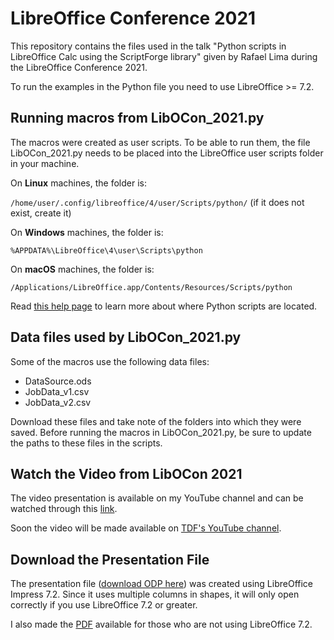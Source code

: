 # LibreOffice Conference 2021

This repository contains the files used in the talk "Python scripts in LibreOffice Calc using the ScriptForge library" given by Rafael Lima during the LibreOffice Conference 2021.

To run the examples in the Python file you need to use LibreOffice >= 7.2.

## Running macros from LibOCon_2021.py

The macros were created as user scripts. To be able to run them, the file LibOCon_2021.py needs to be placed into the LibreOffice user scripts folder in your machine.

On **Linux** machines, the folder is:

`/home/user/.config/libreoffice/4/user/Scripts/python/` (if it does not exist, create it)

On **Windows** machines, the folder is:

`%APPDATA%\LibreOffice\4\user\Scripts\python`

On **macOS** machines, the folder is:

`/Applications/LibreOffice.app/Contents/Resources/Scripts/python`

Read [this help page](https://help.libreoffice.org/latest/en-US/text/sbasic/python/python_locations.html) to learn more about where Python scripts are located.

## Data files used by LibOCon_2021.py

Some of the macros use the following data files:
- DataSource.ods
- JobData_v1.csv
- JobData_v2.csv

Download these files and take note of the folders into which they were saved. Before running the macros in LibOCon_2021.py, be sure to update the paths to these files in the scripts.

## Watch the Video from LibOCon 2021

The video presentation is available on my YouTube channel and can be watched through this [link](https://youtu.be/3xnO1prvgmk "YouTube link").

Soon the video will be made available on [TDF's YouTube channel](https://www.youtube.com/channel/UCQAClQkZEm2rkWvU5bvCAXQ).

## Download the Presentation File

The presentation file ([download ODP here](./Presentation.odp)) was created using LibreOffice Impress 7.2. Since it uses multiple columns in shapes, it will only open correctly if you use LibreOffice 7.2 or greater.

I also made the [PDF](./Presentation.pdf) available for those who are not using LibreOffice 7.2.
